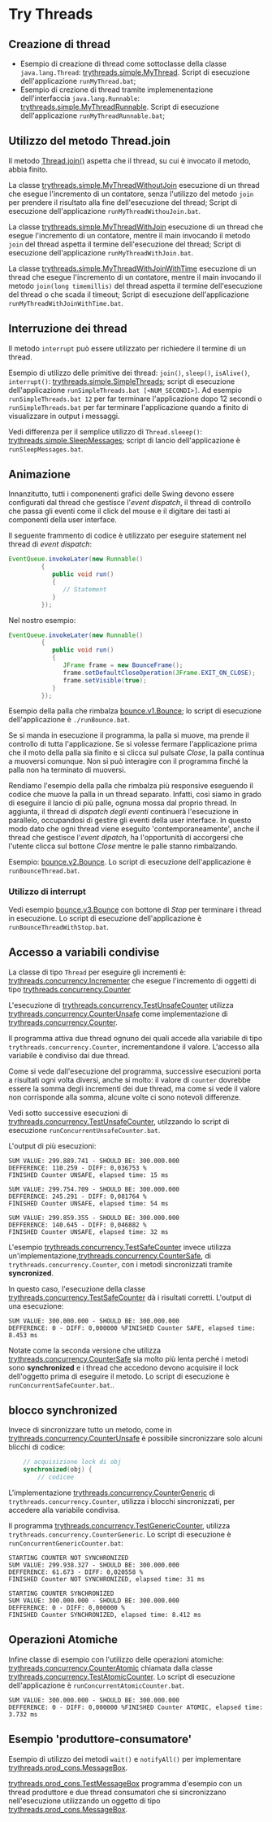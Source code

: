 # Try Threads

## Creazione di thread

* Esempio di creazione di thread come sottoclasse della classe `java.lang.Thread`: [trythreads.simple.MyThread](./src/main/java/trythreads/simple/MyThread.java). Script di esecuzione dell'applicazione `runMyThread.bat`;
* Esempio di crezione di thread tramite implemenentazione dell'interfaccia `java.lang.Runnable`: 
[trythreads.simple.MyThreadRunnable](./src/main/java/trythreads/simple/MyThreadRunnable.java). Script di esecuzione dell'applicazione `runMyThreadRunnable.bat`;

## Utilizzo del metodo Thread.join

Il metodo [Thread.join()](https://docs.oracle.com/en/java/javase/11/docs/api/java.base/java/lang/Thread.html#join) aspetta che il thread, su cui è invocato il metodo, abbia finito.

La classe [trythreads.simple.MyThreadWithoutJoin](./src/main/java/trythreads/simple/MyThreadWithoutJoin.java) esecuzione di un thread che esegue l'incremento di un contatore, senza l'utilizzo del metodo `join` per prendere il risultato alla fine dell'esecuzione del thread; Script di esecuzione dell'applicazione `runMyThreadWithouJoin.bat`.

La classe [trythreads.simple.MyThreadWithJoin](./src/main/java/trythreads/simple/MyThreadWithJoin.java) esecuzione di un thread che esegue l'incremento di un contatore, mentre il main invocando il metodo `join` del thread aspetta il termine dell'esecuzione del thread; Script di esecuzione dell'applicazione `runMyThreadWithJoin.bat`.

La classe [trythreads.simple.MyThreadWithJoinWithTime](./src/main/java/trythreads/simple/MyThreadWithJoinWithTime.java) esecuzione di un thread che esegue l'incremento di un contatore, mentre il main invocando il metodo `join(long timemillis)` del thread aspetta il termine dell'esecuzione del thread o che scada il timeout; Script di esecuzione dell'applicazione `runMyThreadWithJoinWithTime.bat`.

## Interruzione dei thread

Il metodo `interrupt` può essere utilizzato per richiedere il termine di un thread.

Esempio di utilizzo delle primitive dei thread: `join()`, `sleep()`, `isAlive()`, `interrupt()`: [trythreads.simple.SimpleThreads](./src/main/java/trythreads/simple/SimpleThreads.java); script di esecuzione dell'applicazione `runSimpleThreads.bat [<NUM_SECONDI>]`. Ad esempio `runSimpleThreads.bat 12` per far terminare l'applicazione dopo 12 secondi o `runSimpleThreads.bat` per far terminare l'applicazione quando a finito di visualizzare in output i messaggi.

Vedi differenza per il semplice utilizzo di `Thread.sleeep()`: [trythreads.simple.SleepMessages](./src/main/java/trythreads/simple/SleepMessages.java); script di lancio dell'applicazione è `runSleepMessages.bat`.

## Animazione

Innanzitutto, tutti i componenenti grafici delle Swing devono essere configurati dal thread che gestisce l'_event dispatch_, il thread di controllo che passa gli eventi come il click del mouse e il digitare dei tasti ai componenti della user interface.

Il seguente frammento di codice è utilizzato per eseguire statement nel thread di _event dispatch_:

```java
EventQueue.invokeLater(new Runnable()
         {
            public void run()
            {
               // Statement
            }
         });
```


Nel nostro esempio:

```java
EventQueue.invokeLater(new Runnable()
         {
            public void run()
            {
               JFrame frame = new BounceFrame();
               frame.setDefaultCloseOperation(JFrame.EXIT_ON_CLOSE);
               frame.setVisible(true);
            }
         });
````

Esempio della palla che rimbalza [bounce.v1.Bounce](./src/main/java/bounce/v1/Bounce.java); lo script di esecuzione dell'applicazione è `./runBounce.bat`.

Se si manda in esecuzione il programma, la palla si muove, ma prende il controllo di tutta l'applicazione. Se si volesse fermare l'applicazione prima che il moto della palla sia finito e si clicca sul pulsate _Close_, la palla continua a muoversi comunque. Non si può interagire con il programma finché la palla non ha terminato di muoversi.

Rendiamo l'esempio della palla che rimbalza più responsive eseguendo il codice che muove la palla in un thread separato. Infatti, così siamo in grado di eseguire il lancio di più palle, ognuna mossa dal proprio thread. In aggiunta, il thread di _dispatch degli eventi_ continuerà l'esecuzione in parallelo, occupandosi di gestire gli eventi della user interface. In questo modo dato che  ogni thread viene eseguito 'contemporaneamente', anche il thread che gestisce l'_event dipatch_, ha l'opportunità di accorgersi che l'utente clicca sul bottone _Close_ mentre le palle stanno rimbalzando. 

Esempio: [bounce.v2.Bounce](./src/main/java/bounce/v2/Bounce.java). Lo script di esecuzione dell'applicazione è `runBounceThread.bat`.

### Utilizzo di interrupt

Vedi esempio [bounce.v3.Bounce](./src/main/java/bounce/v3/Bounce.java) con bottone di *Stop* per terminare i thread in esecuzione. Lo script di esecuzione dell'applicazione è `runBounceThreadWithStop.bat`.

## Accesso a variabili condivise

La classe di tipo `Thread` per eseguire gli incrementi è:
[trythreads.concurrency.Incrementer](./src/main/java/trythreads/concurrency/Incrementer.java) che esegue l'incremento di oggetti di tipo [trythreads.concurrency.Counter](./src/main/java/trythreads/concurrency/Counter.java)

L'esecuzione di [trythreads.concurrency.TestUnsafeCounter](./src/main/java/trythreads/concurrency/TestUnsafeCounter.java) utilizza [trythreads.concurrency.CounterUnsafe](./src/main/java/trythreads/concurrency/CounterUnsafe.java) come implementazione di [trythreads.concurrency.Counter](./src/main/java/trythreads/concurrency/Counter.java).

Il programma attiva due thread ognuno dei quali accede alla variabile di tipo `trythreads.concurrency.Counter`, incrementandone il valore. L'accesso alla variabile è condiviso dai due thread.
 
Come si vede dall'esecuzione del programma, successive esecuzioni porta a risultati ogni volta diversi, anche si molto: il valore di `counter` dovrebbe essere la somma degli incrementi dei due thread, ma come si vede il valore non corrisponde alla somma, alcune volte ci sono notevoli differenze. 

Vedi sotto successive esecuzioni di [trythreads.concurrency.TestUnsafeCounter](./src/main/java/trythreads/concurrency/TestUnsafeCounter.java), utilzzando lo script di esecuzione `runConcurrentUnsafeCounter.bat`.

L'output di più esecuzioni:

```
SUM VALUE: 299.889.741 - SHOULD BE: 300.000.000
DEFFERENCE: 110.259 - DIFF: 0,036753 %
FINISHED Counter UNSAFE, elapsed time: 15 ms
```

```
SUM VALUE: 299.754.709 - SHOULD BE: 300.000.000
DEFFERENCE: 245.291 - DIFF: 0,081764 %
FINISHED Counter UNSAFE, elapsed time: 54 ms
```

```
SUM VALUE: 299.859.355 - SHOULD BE: 300.000.000
DEFFERENCE: 140.645 - DIFF: 0,046882 %
FINISHED Counter UNSAFE, elapsed time: 32 ms
```

L'esempio [trythreads.concurrency.TestSafeCounter](./src/main/java/trythreads/concurrency/TestSafeCounter.java) invece utilizza un'implementazione,[trythreads.concurrency.CounterSafe](./src/main/java/trythreads/concurrency/CounterSafe.java), di `trythreads.concurrency.Counter`, con i metodi sincronizzati tramite __syncronized__.

In questo caso, l'esecuzione della classe [trythreads.concurrency.TestSafeCounter](./src/main/java/trythreads/concurrency/TestSafeCounter.java) dà i risultati corretti. L'output di una esecuzione:


```
SUM VALUE: 300.000.000 - SHOULD BE: 300.000.000
DEFFERENCE: 0 - DIFF: 0,000000 %FINISHED Counter SAFE, elapsed time: 8.453 ms
```

Notate come la seconda versione che utilizza [trythreads.concurrency.CounterSafe](./src/main/java/trythreads/concurrency/CounterSafe.java) sia molto più lenta perché i metodi sono __synchronized__ e i thread che accedono devono acquisire il lock dell'oggetto prima di eseguire il metodo. Lo script di esecuzione è `runConcurrentSafeCounter.bat`..

## blocco synchronized 

Invece di sincronizzare tutto un metodo, come in [trythreads.concurrency.CounterUnsafe](./src/main/java/trythreads/concurrency/CounterUnsafe.java) è possibile sincronizzare solo alcuni blicchi di codice:

```java	
	// acquisizione lock di obj
	synchronized(obj) {
		// codicee
```

L'implementazione [trythreads.concurrency.CounterGeneric](./src/main/java/trythreads/concurrency/CounterGeneric.java) di `trythreads.concurrency.Counter`, utilizza i blocchi sincronizzati, per accedere alla variabile condivisa.

Il programma [trythreads.concurrency.TestGenericCounter](./src/main/java/trythreads/concurrency/TestGenericCounter.java), utilizza `trythreads.concurrency.CounterGeneric`. Lo script di esecuzione è `runConcurrentGenericCounter.bat`:

```
STARTING COUNTER NOT SYNCHRONIZED
SUM VALUE: 299.938.327 - SHOULD BE: 300.000.000
DEFFERENCE: 61.673 - DIFF: 0,020558 %
FINISHED Counter NOT SYNCHRONIZED, elapsed time: 31 ms

STARTING COUNTER SYNCHRONIZED
SUM VALUE: 300.000.000 - SHOULD BE: 300.000.000
DEFFERENCE: 0 - DIFF: 0,000000 %
FINISHED Counter SYNCHRONIZED, elapsed time: 8.412 ms
````
## Operazioni Atomiche

Infine classe di esempio con l'utilizzo delle operazioni atomiche:
[trythreads.concurrency.CounterAtomic](./src/main/java/trythreads/concurrency/CounterAtomic.java) chiamata dalla classe [trythreads.concurrency.TestAtomicCounter](./src/main/java/trythreads/concurrency/TestAtomicCounter.java). Lo script di esecuzione dell'applicazione è `runConcurrentAtomicCounter.bat`.

```
SUM VALUE: 300.000.000 - SHOULD BE: 300.000.000
DEFFERENCE: 0 - DIFF: 0,000000 %FINISHED Counter ATOMIC, elapsed time: 3.732 ms
```

## Esempio 'produttore-consumatore'

Esempio di utilizzo dei metodi `wait()` e `notifyAll()` per implementare [trythreads.prod_cons.MessageBox](./src/main/java/trythreads/prod_cons/MessageBox.java). 

[trythreads.prod_cons.TestMessageBox](./src/main/java/trythreads/prod_cons/TestMessageBox.java) programma d'esempio con un thread produttore e due thread consumatori che si sincronizzano nell'esecuzione utilizzando un oggetto di tipo [trythreads.prod_cons.MessageBox](./src/main/java/trythreads/prod_cons/MessageBox.java).


